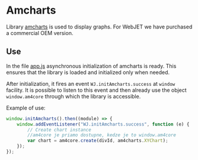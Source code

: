 # Amcharts

Library [amcharts](amcharts.com) is used to display graphs. For WebJET we have purchased a commercial OEM version.

## Use

In the file [app.js](../../../src/main/webapp/admin/v9/src/js/app.js) asynchronous initialization of amcharts is ready. This ensures that the library is loaded and initialized only when needed.

After initialization, it fires an event `WJ.initAmcharts.success` at `window` facility. It is possible to listen to this event and then already use the object `window.am4core` through which the library is accessible.

Example of use:

```javascript
window.initAmcharts().then((module) => {
	window.addEventListener("WJ.initAmcharts.success", function (e) {
		// Create chart instance
		//am4core je priamo dostupne, kedze je to window.am4core
		var chart = am4core.create(divId, am4charts.XYChart);
	});
});
```
